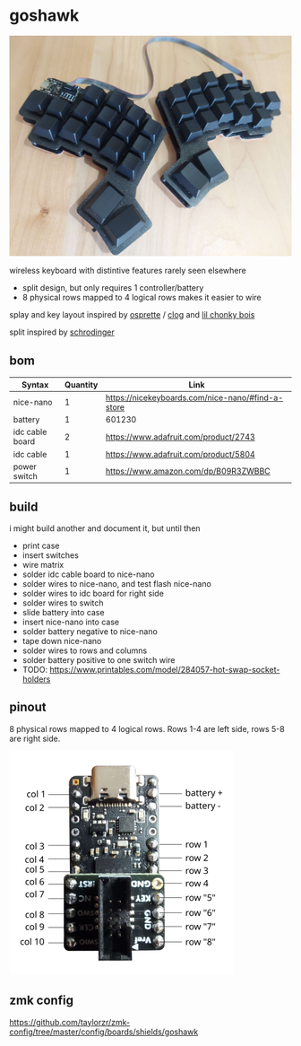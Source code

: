 # goshawk

![goshawk](./img/goshawk.jpg)

wireless keyboard with distintive features rarely seen elsewhere

* split design, but only requires 1 controller/battery
* 8 physical rows mapped to 4 logical rows makes it easier to wire

splay and key layout inspired by [osprette](https://github.com/smores56/osprette) / [clog](https://github.com/smores56/clog-v2) and [lil chonky bois](https://github.com/sanderboer/chonkybois)

split inspired by [schrodinger](https://www.reddit.com/r/MechanicalKeyboards/comments/yrse5t/the_schrodinger_a_keyboard_thats_both_wired_and/)

## bom

| Syntax          | Quantity    | Link                                              |
| -----------     | ----------- | ----                                              |
| nice-nano       | 1           | https://nicekeyboards.com/nice-nano/#find-a-store |
| battery         | 1           | 601230                                            |
| idc cable board | 2           | https://www.adafruit.com/product/2743             |
| idc cable       | 1           | https://www.adafruit.com/product/5804             |
| power switch    | 1           | https://www.amazon.com/dp/B09R3ZWBBC              |

## build

i might build another and document it, but until then

* print case
* insert switches
* wire matrix
* solder idc cable board to nice-nano
* solder wires to nice-nano, and test flash nice-nano
* solder wires to idc board for right side
* solder wires to switch
* slide battery into case
* insert nice-nano into case
* solder battery negative to nice-nano
* tape down nice-nano
* solder wires to rows and columns
* solder battery positive to one switch wire
* TODO: https://www.printables.com/model/284057-hot-swap-socket-holders

## pinout

8 physical rows mapped to 4 logical rows. Rows 1-4 are left side, rows 5-8 are right side.

![pinout](./img/pinout.png)

## zmk config

https://github.com/taylorzr/zmk-config/tree/master/config/boards/shields/goshawk
